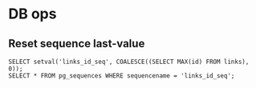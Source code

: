 # DB ops

## Reset sequence last-value

```
SELECT setval('links_id_seq', COALESCE((SELECT MAX(id) FROM links), 0));
SELECT * FROM pg_sequences WHERE sequencename = 'links_id_seq';
```
